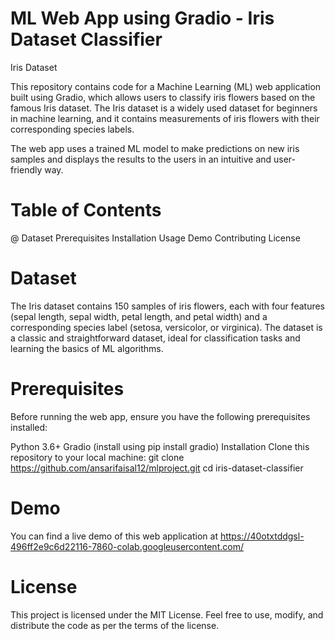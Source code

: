 # ML Web App using Gradio - Iris Dataset Classifier
Iris Dataset

This repository contains code for a Machine Learning (ML) web application built using Gradio, which allows users to classify iris flowers based on the famous Iris dataset. The Iris dataset is a widely used dataset for beginners in machine learning, and it contains measurements of iris flowers with their corresponding species labels.

The web app uses a trained ML model to make predictions on new iris samples and displays the results to the users in an intuitive and user-friendly way.

# Table of Contents
 @ Dataset
 Prerequisites
 Installation
 Usage
 Demo
 Contributing
 License

# Dataset
The Iris dataset contains 150 samples of iris flowers, each with four features (sepal length, sepal width, petal length, and petal width) and a corresponding species label (setosa, versicolor, or virginica). The dataset is a classic and straightforward dataset, ideal for classification tasks and learning the basics of ML algorithms.

# Prerequisites
Before running the web app, ensure you have the following prerequisites installed:

Python 3.6+
Gradio (install using pip install gradio)
Installation
Clone this repository to your local machine:
git clone https://github.com/ansarifaisal12/mlproject.git
cd iris-dataset-classifier
# Demo
You can find a live demo of this web application at https://40otxtddgsl-496ff2e9c6d22116-7860-colab.googleusercontent.com/ 
# License
This project is licensed under the MIT License. Feel free to use, modify, and distribute the code as per the terms of the license.


